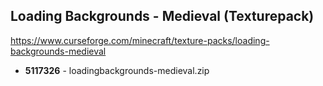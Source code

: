 ## Loading Backgrounds - Medieval (Texturepack)
https://www.curseforge.com/minecraft/texture-packs/loading-backgrounds-medieval

- **5117326** - loadingbackgrounds-medieval.zip
